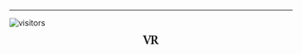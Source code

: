 
---

![visitors](https://visitor-badge.glitch.me/badge?page_id=rangavirender.site.wsl)

<p align="center">
<img src="logo_v1.png" width="30">
</p>

